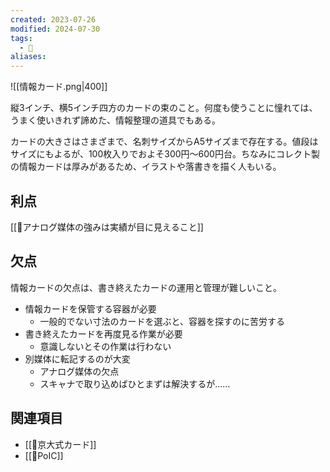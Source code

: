 ```yaml
---
created: 2023-07-26
modified: 2024-07-30
tags:
  - 📝
aliases: 
---
```

![[情報カード.png|400]]

縦3インチ、横5インチ四方のカードの束のこと。何度も使うことに憧れては、うまく使いきれず諦めた、情報整理の道具でもある。

カードの大きさはさまざまで、名刺サイズからA5サイズまで存在する。値段はサイズにもよるが、100枚入りでおよそ300円～600円台。ちなみにコレクト製の情報カードは厚みがあるため、イラストや落書きを描く人もいる。

## 利点
[[💭アナログ媒体の強みは実績が目に見えること]]

## 欠点 
情報カードの欠点は、書き終えたカードの運用と管理が難しいこと。
- 情報カードを保管する容器が必要
	- 一般的でない寸法のカードを選ぶと、容器を探すのに苦労する
- 書き終えたカードを再度見る作業が必要
	- 意識しないとその作業は行わない
- 別媒体に転記するのが大変
	- アナログ媒体の欠点
	- スキャナで取り込めばひとまずは解決するが……

## 関連項目
- [[📝京大式カード]] 
- [[📝PoIC]]